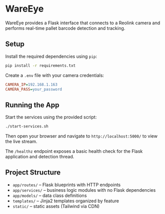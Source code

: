 # WareEye

WareEye provides a Flask interface that connects to a Reolink camera and performs
real-time pallet barcode detection and tracking.

## Setup

Install the required dependencies using `pip`:

```bash
pip install -r requirements.txt
```

Create a `.env` file with your camera credentials:

```ini
CAMERA_IP=192.168.1.163
CAMERA_PASS=your_password
```

## Running the App

Start the services using the provided script:

```bash
./start-services.sh
```

Then open your browser and navigate to `http://localhost:5000/` to view the live stream.

The `/healthz` endpoint exposes a basic health check for the Flask application and detection thread.

## Project Structure

- `app/routes/` – Flask blueprints with HTTP endpoints
- `app/services/` – business logic modules with no Flask dependencies
- `app/models/` – data class definitions
- `templates/` – Jinja2 templates organized by feature
- `static/` – static assets (Tailwind via CDN)

